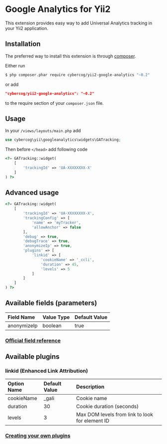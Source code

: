 # Google Analytics for Yii2

This extension provides easy way to add Universal Analytics tracking in your Yii2 application.

## Installation

The preferred way to install this extension is through [composer](http://getcomposer.org/download/).

Either run

```bash
$ php composer.phar require cybercog/yii2-google-analytics "~0.2"
```

or add

```json
"cybercog/yii2-google-analytics": "~0.2"
```

to the require section of your `composer.json` file.

## Usage

In your `/views/layouts/main.php` add
 
```php
use cybercog\yii\googleanalytics\widgets\GATracking;
```

Then before `</head>` add following code

```php
<?= GATracking::widget(
    [
        'trackingId' => 'UA-XXXXXXXX-X'
    ]
) ?>
```

## Advanced usage

```php
<?= GATracking::widget(
    [
        'trackingId' => 'UA-XXXXXXXX-X',
        'trackingConfig' => [
            'name' => 'myTracker',
            'allowAnchor' => false
        ],
        'debug' => true,
        'debugTrace' => true,
        'anonymizeIp' => true,
        'plugins' => [
            'linkid' => [
                'cookieName' => '_ccli',
                'duration' => 45,
                'levels' => 5
            ]
        ]
    ]
) ?>
```

## Available fields (parameters)


| Field Name | Value Type | Default Value |
| :--------- | :--------- | :------------ |
| anonymizeIp | boolean | true |

### [Official field reference](https://developers.google.com/analytics/devguides/collection/analyticsjs/field-reference)

## Available plugins

### linkid (Enhanced Link Attribution)

| Option Name | Default Value | Description |
| :---------- | :------------ | :---------- |
| cookieName  | _gali         | Cookie name |
| duration    | 30            | Cookie duration (seconds) |
| levels      | 3             | Max DOM levels from link to look for element ID |

### [Creating your own plugins](https://developers.google.com/analytics/devguides/collection/analyticsjs/plugins)